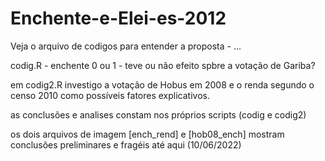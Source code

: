 # Enchente-e-Elei-es-2012
Veja o arquivo de codigos para entender a proposta - ...


codig.R - enchente 0 ou 1 - teve ou não efeito spbre a votação de Gariba?


em codig2.R investigo a votação de Hobus em 2008  e o renda segundo o censo 2010 como possíveis fatores explicativos.


as conclusões e analises constam nos próprios scripts (codig e codig2)

os dois arquivos de imagem [ench_rend] e [hob08_ench] mostram conclusões preliminares e fragéis até aqui (10/06/2022)
